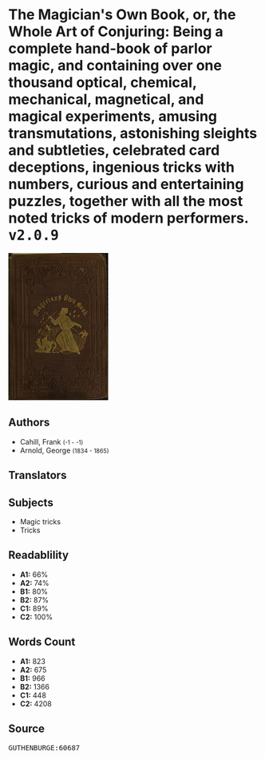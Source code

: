 # The Magician's Own Book, or, the Whole Art of Conjuring: Being a complete hand-book of parlor magic, and containing over one thousand optical, chemical, mechanical, magnetical, and magical experiments, amusing transmutations, astonishing sleights and subtleties, celebrated card deceptions, ingenious tricks with numbers, curious and entertaining puzzles, together with all the most noted tricks of modern performers. <kbd>v2.0.9</kbd>

![](./cover.medium.jpg "")

## Authors


 - Cahill, Frank <small>(-1 - -1)</small>
 - Arnold, George <small>(1834 - 1865)</small>

## Translators



## Subjects


 - Magic tricks
 - Tricks

## Readablility


 - **A1:** 66%
 - **A2:** 74%
 - **B1:** 80%
 - **B2:** 87%
 - **C1:** 89%
 - **C2:** 100%

## Words Count


 - **A1:** 823
 - **A2:** 675
 - **B1:** 966
 - **B2:** 1366
 - **C1:** 448
 - **C2:** 4208

## Source


<kbd>GUTHENBURGE:60687</kbd>
